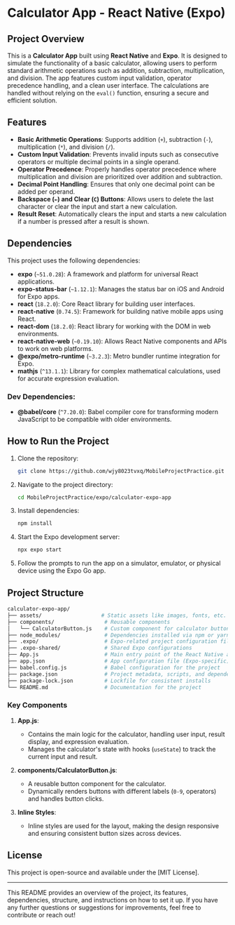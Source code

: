 
# **Calculator App - React Native (Expo)**

## **Project Overview**

This is a **Calculator App** built using **React Native** and **Expo**. It is designed to simulate the functionality of a basic calculator, allowing users to perform standard arithmetic operations such as addition, subtraction, multiplication, and division. The app features custom input validation, operator precedence handling, and a clean user interface. The calculations are handled without relying on the `eval()` function, ensuring a secure and efficient solution.

## **Features**

- **Basic Arithmetic Operations**: Supports addition (`+`), subtraction (`-`), multiplication (`*`), and division (`/`).
- **Custom Input Validation**: Prevents invalid inputs such as consecutive operators or multiple decimal points in a single operand.
- **Operator Precedence**: Properly handles operator precedence where multiplication and division are prioritized over addition and subtraction.
- **Decimal Point Handling**: Ensures that only one decimal point can be added per operand.
- **Backspace (`←`) and Clear (`C`) Buttons**: Allows users to delete the last character or clear the input and start a new calculation.
- **Result Reset**: Automatically clears the input and starts a new calculation if a number is pressed after a result is shown.

## **Dependencies**

This project uses the following dependencies:

- **expo** (`~51.0.28`): A framework and platform for universal React applications.
- **expo-status-bar** (`~1.12.1`): Manages the status bar on iOS and Android for Expo apps.
- **react** (`18.2.0`): Core React library for building user interfaces.
- **react-native** (`0.74.5`): Framework for building native mobile apps using React.
- **react-dom** (`18.2.0`): React library for working with the DOM in web environments.
- **react-native-web** (`~0.19.10`): Allows React Native components and APIs to work on web platforms.
- **@expo/metro-runtime** (`~3.2.3`): Metro bundler runtime integration for Expo.
- **mathjs** (`^13.1.1`): Library for complex mathematical calculations, used for accurate expression evaluation.

### **Dev Dependencies:**

- **@babel/core** (`^7.20.0`): Babel compiler core for transforming modern JavaScript to be compatible with older environments.

## **How to Run the Project**

1. Clone the repository:
   ```bash
   git clone https://github.com/wjy8023tvxq/MobileProjectPractice.git
   ```

2. Navigate to the project directory:
   ```bash
   cd MobileProjectPractice/expo/calculator-expo-app
   ```

3. Install dependencies:
   ```bash
   npm install
   ```

4. Start the Expo development server:
   ```bash
   npx expo start
   ```

5. Follow the prompts to run the app on a simulator, emulator, or physical device using the Expo Go app.

## **Project Structure**

```bash
calculator-expo-app/
├── assets/                   # Static assets like images, fonts, etc.
├── components/                # Reusable components
│   └── CalculatorButton.js    # Custom component for calculator buttons
├── node_modules/              # Dependencies installed via npm or yarn
├── .expo/                     # Expo-related project configuration files
├── .expo-shared/              # Shared Expo configurations
├── App.js                     # Main entry point of the React Native app
├── app.json                   # App configuration file (Expo-specific)
├── babel.config.js            # Babel configuration for the project
├── package.json               # Project metadata, scripts, and dependencies
├── package-lock.json          # Lockfile for consistent installs
└── README.md                  # Documentation for the project
```

### **Key Components**

1. **App.js**:
   - Contains the main logic for the calculator, handling user input, result display, and expression evaluation.
   - Manages the calculator's state with hooks (`useState`) to track the current input and result.

2. **components/CalculatorButton.js**:
   - A reusable button component for the calculator.
   - Dynamically renders buttons with different labels (`0-9`, operators) and handles button clicks.

3. **Inline Styles**:
   - Inline styles are used for the layout, making the design responsive and ensuring consistent button sizes across devices.

## **License**

This project is open-source and available under the [MIT License].

---

This README provides an overview of the project, its features, dependencies, structure, and instructions on how to set it up. If you have any further questions or suggestions for improvements, feel free to contribute or reach out!

